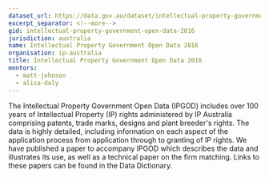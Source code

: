 ```yaml
---
dataset_url: https://data.gov.au/dataset/intellectual-property-government-open-data-2016
excerpt_separator: <!--more-->
gid: intellectual-property-government-open-data-2016
jurisdiction: australia
name: Intellectual Property Government Open Data 2016
organisation: ip-australia
title: Intellectual Property Government Open Data 2016
mentors:
  - matt-johnson
  - alica-daly
---
```


The Intellectual Property Government Open Data (IPGOD) includes over 100 years of Intellectual Property (IP) rights administered by IP Australia comprising patents, trade marks, designs and plant breeder's rights. The data is highly detailed, including information on each aspect of the application process from application through to granting of IP rights. We have published a paper to accompany IPGOD which describes the data and illustrates its use, as well as a technical paper on the firm matching. Links to these papers can be found in the Data Dictionary.